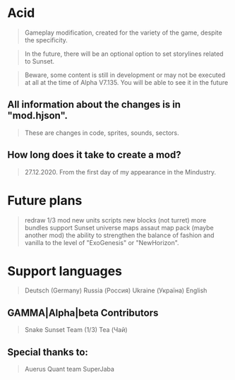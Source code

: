 # Acid

> Gameplay modification, created for the variety of the game, despite the specificity. 

> In the future, there will be an optional option to set storylines related to Sunset. 

> Beware, some content is still in development or may not be executed at all at the time of Alpha V7.135. You will be able to see it in the future 

## All information about the changes is in "mod.hjson". 
> These are changes in code, sprites, sounds, sectors.

## How long does it take to create a mod? 

> 27.12.2020. From the first day of my appearance in the Mindustry. 

# Future plans

> redraw 1/3 mod
> new units
> scripts
> new blocks (not turret) 
> more bundles
> support Sunset universe
> maps
> assaut map pack (maybe another mod) 
> the ability to strengthen the balance of fashion and vanilla to the level of "ExoGenesis" or "NewHorizon".

# Support languages 

> Deutsch (Germany) 
> Russia (Россия) 
> Ukraine (Україна)
> English

## GAMMA|Alpha|beta Contributors 

> Snake
> Sunset Team (1/3)
> Tea (Чай)

## Special thanks to:

> Auerus
> Quant team
> SuperJaba

